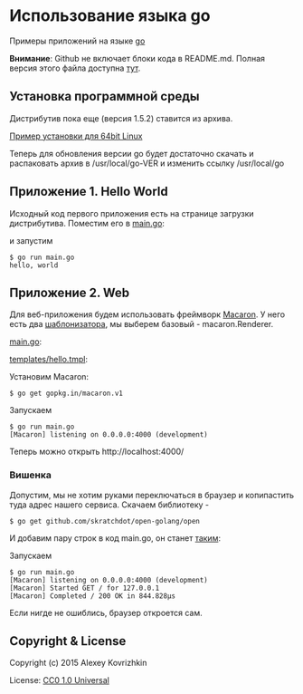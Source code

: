 
# Использование языка go

Примеры приложений на языке [go](https://golang.org)

**Внимание**: Github не включает блоки кода в README.md. Полная версия этого файла доступна [тут](http://lekovr.github.io/golang-use/).

## Установка программной среды

Дистрибутив пока еще (версия 1.5.2) ставится из архива.

[Пример установки для 64bit Linux](https://gist.github.com/LeKovr/385074a9e60dbd179192#file-go-install-sh)

<script src="https://gist.github.com/LeKovr/385074a9e60dbd179192.js"></script>

Теперь для обновления версии go будет достаточно скачать и распаковать архив в /usr/local/go-VER и изменить ссылку /usr/local/go

## Приложение 1. Hello World

Исходный код первого приложения есть на странице загрузки дистрибутива.
Поместим его в [main.go](https://gist.github.com/LeKovr/869fb8adef79d2fc64eb#file-main-go):
<script src="https://gist.github.com/LeKovr/869fb8adef79d2fc64eb.js"></script>
и запустим
```
$ go run main.go
hello, world
```

## Приложение 2. Web

Для веб-приложения будем использовать фреймворк [Macaron](http://go-macaron.com/docs).
У него есть два [шаблонизатора](http://go-macaron.com/docs/middlewares/templating), мы выберем базовый - macaron.Renderer.

[main.go](https://gist.githubusercontent.com/LeKovr/74a8288a4cdcde0b1df3/raw/7b485f1a7dd59c39ae58a548fb513bb8965c7279/main.go):
<script src="https://gist.github.com/LeKovr/74a8288a4cdcde0b1df3/7b485f1a7dd59c39ae58a548fb513bb8965c7279.js"></script>

[templates/hello.tmpl](https://gist.github.com/LeKovr/85a8d17144b7c3bdc14a#file-hello-tmpl):
<script src="https://gist.github.com/LeKovr/85a8d17144b7c3bdc14a.js"></script>

Установим Macaron:
```
$ go get gopkg.in/macaron.v1
```
Запускаем
```
$ go run main.go
[Macaron] listening on 0.0.0.0:4000 (development)
```
Теперь можно открыть http://localhost:4000/

### Вишенка

Допустим, мы не хотим руками переключаться в браузер и копипастить туда адрес нашего сервиса.
Скачаем библиотеку -
```
$ go get github.com/skratchdot/open-golang/open
```
И добавим пару строк в код main.go, он станет [таким](https://gist.github.com/LeKovr/74a8288a4cdcde0b1df3#file-main-go):
<script src="https://gist.github.com/LeKovr/74a8288a4cdcde0b1df3.js"></script>

Запускаем
```
$ go run main.go
[Macaron] listening on 0.0.0.0:4000 (development)
[Macaron] Started GET / for 127.0.0.1
[Macaron] Completed / 200 OK in 844.828µs

```
Если нигде не ошиблись, браузер откроется сам.

## Copyright & License

Copyright (c) 2015 Alexey Kovrizhkin

License: [CC0 1.0 Universal](LICENSE)
